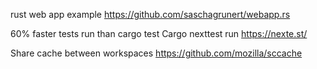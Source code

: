 rust web app example
https://github.com/saschagrunert/webapp.rs
<br/>

60% faster tests run than cargo test
Cargo nexttest run
https://nexte.st/
<br/>

Share cache between workspaces
https://github.com/mozilla/sccache
<br/>
